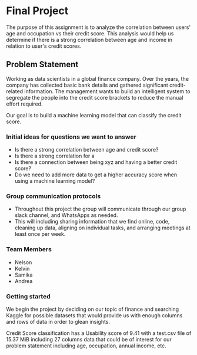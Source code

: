 # Final Project

The purpose of this assignment is to analyze the correlation between users' age and occupation vs their credit score. This analysis would help us determine if there is a strong correlation between age and income in relation to user's credit scores.

## Problem Statement
Working as data scientists in a global finance company. Over the years, the company has collected basic bank details and gathered significant credit-related information. The management wants to build an intelligent system to segregate the people into the credit score brackets to reduce the manual effort required.

Our goal is to build a machine learning model that can classify the credit score. 

### Initial ideas for questions we want to answer

- Is there a strong correlation between age and credit score?
- Is there a strong correlation for a 
- Is there a connection between being xyz and having a better credit score?
- Do we need to add more data to get a higher accuracy score when using a machine learning model? 

### Group communication protocols
- Throughout this project the group will communicate through our group slack channel, and WhatsApps as needed.
- This will including sharing information that we find online, code, cleaning up data, aligning on individual tasks, and arranging meetings at least once per week.

### Team Members
- Nelson
- Kelvin
- Samika
- Andrea

### Getting started

We begin the project by deciding on our topic of finance and searching Kaggle for possible datasets that would provide us with enough columns and rows of data in order to glean insights. 

Credit Score classification has a Usability score of 9.41 with a test.csv file of 15.37 MiB including 27 columns  data that could be of interest for our problem statement including age, occupation, annual income, etc.
